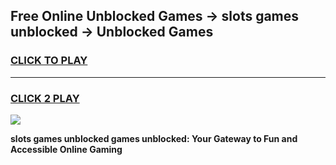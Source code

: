 
## Free Online Unblocked Games → slots games unblocked → Unblocked Games
<h3>
<a href="https://premium.freeplayer.one?title=slots_games_unblocked&ref=21F">CLICK TO PLAY</a></h3>
<hr>

<h3>
<a href="https://premium.freeplayer.one?title=slots_games_unblocked&ref=21F">CLICK 2 PLAY</a>
  
</h3>

<a href="https://premium.freeplayer.one?title=slots_games_unblocked&ref=21F/"><img src="https://clearcache.store/games.png"></a>


**slots games unblocked games unblocked: Your Gateway to Fun and Accessible Online Gaming**
